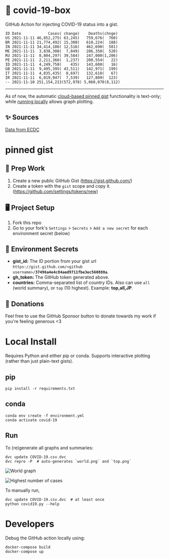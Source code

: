 # 🏥 covid-19-box

GitHub Action for injecting COVID-19 status into a gist.

```
ID Date            Cases( change)    Deaths(chnge)
US 2021-11-11 46,852,275( 63,245)   759,676(  760)
BR 2021-11-11 21,774,492( 15,300)   610,224(  188)
IN 2021-11-11 34,414,186( 12,516)   462,690(  501)
ME 2021-11-11  3,838,308(  7,049)   286,358(  520)
RU 2021-11-11  8,804,297( 39,584)   247,000(1,206)
PE 2021-11-11  2,211,366(  1,237)   200,554(   22)
ID 2021-11-11  4,249,758(    435)   143,608(   16)
GB 2021-11-11  9,495,395( 43,511)   142,971(  199)
IT 2021-11-11  4,835,435(  8,697)   132,618(   67)
IR 2021-11-11  6,019,947(  7,539)   127,809(  123)
-- 2021-11-10 251,154,213(572,978) 5,060,070(8,112)
```

---

As of now, the automatic [cloud-based pinned gist](#pinned-gist) functionality is text-only;
while [running locally](#local-install) allows graph plotting.

## ✨ Sources

[Data from ECDC](https://www.ecdc.europa.eu/en/publications-data/download-todays-data-geographic-distribution-covid-19-cases-worldwide)

# pinned gist

## 🎒 Prep Work
1. Create a new public GitHub Gist (https://gist.github.com/)
1. Create a token with the `gist` scope and copy it. (https://github.com/settings/tokens/new)

## 🖥 Project Setup
1. Fork this repo
1. Go to your fork's `Settings` > `Secrets` > `Add a new secret` for each environment secret (below)

## 🤫 Environment Secrets
- **gist_id:** The ID portion from your gist url `https://gist.github.com/<github username>/`**`37496a4e4c84aed9711fbe3ec560888a`**.
- **gh_token:** The GitHub token generated above.
- **countries:** Comma-separated list of country IDs. Also can use `all` (world summary), or `top` (10 highest). Example: **top,all,JP**.

## 💸 Donations

Feel free to use the GitHub Sponsor button to donate towards my work if you're feeling generous <3

# Local Install

Requires Python and either pip or conda. Supports interactive plotting (rather than just plain-text gists).

## pip

```
pip install -r requirements.txt
```

## conda

```
conda env create -f environment.yml
conda activate covid-19
```

## Run

To (re)generate all graphs and summaries:

```
dvc update COVID-19.csv.dvc
dvc repro -P  # auto-generates `world.png` and `top.png`
```

![World graph](world.png)

![Highest number of cases](top.png)

To manually run,

```
dvc update COVID-19.csv.dvc  # at least once
python covid19.py --help
```

# Developers

Debug the GitHub action locally using:

```
docker-compose build
docker-compose up
```
